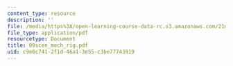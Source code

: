 ```yaml
---
content_type: resource
description: ''
file: /media/https%3A/open-learning-course-data-rc.s3.amazonaws.com/21m-735-technical-design-scenery-mechanisms-and-special-effects-spring-2004/c9e0c7412f1d46a13e55c3be77743919_09scen_mech_rig.pdf
file_type: application/pdf
resourcetype: Document
title: 09scen_mech_rig.pdf
uid: c9e0c741-2f1d-46a1-3e55-c3be77743919
---
```

